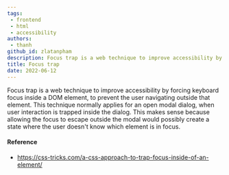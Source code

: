 ```yaml
---
tags: 
 - frontend
 - html
 - accessibility
authors: 
 - thanh
github_id: zlatanpham
description: Focus trap is a web technique to improve accessibility by forcing keyboard focus inside a DOM element, to prevent the user navigating outside that element.
title: Focus trap
date: 2022-06-12
---
```


Focus trap is a web technique to improve accessibility by forcing keyboard focus inside a DOM element, to prevent the user navigating outside that element. This technique normally applies for an open modal dialog, when user interaction is trapped inside the dialog. This makes sense because allowing the focus to escape outside the modal would possibly create a state where the user doesn't know which element is in focus.

#### Reference

- https://css-tricks.com/a-css-approach-to-trap-focus-inside-of-an-element/
